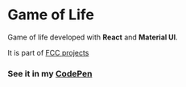 # Game of Life

Game of life developed with **React** and **Material UI**.

It is part of [FCC projects](https://www.freecodecamp.org/challenges/build-the-game-of-life)

### See it in my [CodePen](https://codepen.io/artur_sep/full/JrpZLg/)